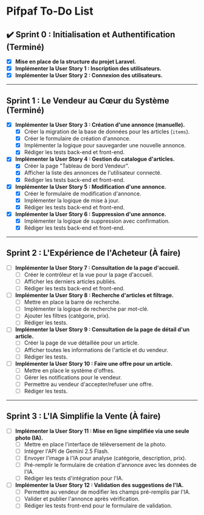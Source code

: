 # Pifpaf To-Do List

## ✔️ Sprint 0 : Initialisation et Authentification (Terminé)

- [x] **Mise en place de la structure du projet Laravel.**
- [x] **Implémenter la User Story 1 : Inscription des utilisateurs.**
- [x] **Implémenter la User Story 2 : Connexion des utilisateurs.**

---

## Sprint 1 : Le Vendeur au Cœur du Système (Terminé)

- [x] **Implémenter la User Story 3 : Création d'une annonce (manuelle).**
    - [x] Créer la migration de la base de données pour les articles (`items`).
    - [x] Créer le formulaire de création d'annonce.
    - [x] Implémenter la logique pour sauvegarder une nouvelle annonce.
    - [x] Rédiger les tests back-end et front-end.
- [x] **Implémenter la User Story 4 : Gestion du catalogue d'articles.**
    - [x] Créer la page "Tableau de bord Vendeur".
    - [x] Afficher la liste des annonces de l'utilisateur connecté.
    - [x] Rédiger les tests back-end et front-end.
- [x] **Implémenter la User Story 5 : Modification d'une annonce.**
    - [x] Créer le formulaire de modification d'annonce.
    - [x] Implémenter la logique de mise à jour.
    - [x] Rédiger les tests back-end et front-end.
- [x] **Implémenter la User Story 6 : Suppression d'une annonce.**
    - [x] Implémenter la logique de suppression avec confirmation.
    - [x] Rédiger les tests back-end et front-end.

---

## Sprint 2 : L'Expérience de l'Acheteur (À faire)

- [ ] **Implémenter la User Story 7 : Consultation de la page d'accueil.**
    - [ ] Créer le contrôleur et la vue pour la page d'accueil.
    - [ ] Afficher les derniers articles publiés.
    - [ ] Rédiger les tests back-end et front-end.
- [ ] **Implémenter la User Story 8 : Recherche d'articles et filtrage.**
    - [ ] Mettre en place la barre de recherche.
    - [ ] Implémenter la logique de recherche par mot-clé.
    - [ ] Ajouter les filtres (catégorie, prix).
    - [ ] Rédiger les tests.
- [ ] **Implémenter la User Story 9 : Consultation de la page de détail d'un article.**
    - [ ] Créer la page de vue détaillée pour un article.
    - [ ] Afficher toutes les informations de l'article et du vendeur.
    - [ ] Rédiger les tests.
- [ ] **Implémenter la User Story 10 : Faire une offre pour un article.**
    - [ ] Mettre en place le système d'offres.
    - [ ] Gérer les notifications pour le vendeur.
    - [ ] Permettre au vendeur d'accepter/refuser une offre.
    - [ ] Rédiger les tests.

---

## Sprint 3 : L'IA Simplifie la Vente (À faire)

- [ ] **Implémenter la User Story 11 : Mise en ligne simplifiée via une seule photo (IA).**
    - [ ] Mettre en place l'interface de téléversement de la photo.
    - [ ] Intégrer l'API de Gemini 2.5 Flash.
    - [ ] Envoyer l'image à l'IA pour analyse (catégorie, description, prix).
    - [ ] Pré-remplir le formulaire de création d'annonce avec les données de l'IA.
    - [ ] Rédiger les tests d'intégration pour l'IA.
- [ ] **Implémenter la User Story 12 : Validation des suggestions de l'IA.**
    - [ ] Permettre au vendeur de modifier les champs pré-remplis par l'IA.
    - [ ] Valider et publier l'annonce après vérification.
    - [ ] Rédiger les tests front-end pour le formulaire de validation.
